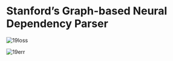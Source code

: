 # Stanford’s Graph-based Neural Dependency Parser

![19loss](https://user-images.githubusercontent.com/48386278/57164177-f5d35f00-6dfb-11e9-94e6-0d4c38689c7b.png)

![19err](https://user-images.githubusercontent.com/48386278/57164169-f23fd800-6dfb-11e9-9524-1a211d2caaf0.png)
